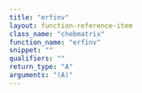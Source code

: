 ```yaml
---
title: "erfinv"
layout: function-reference-item
class_name: "chebmatrix"
function_name: "erfinv"
snippet: ""
qualifiers: ""
return_type: "A"
arguments: "(A)"
---
```


<pre class="help-text"></pre>